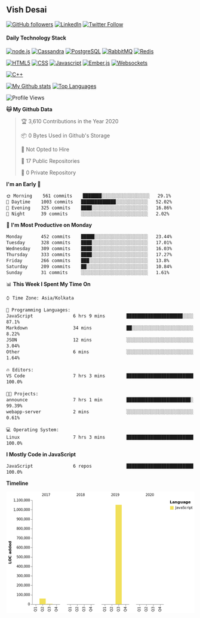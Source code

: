 ## Vish Desai

[![GitHub followers](https://img.shields.io/github/followers/shadyvd?style=for-the-badge&logoColor=white)](https://github.com/shadyvd?tab=followers)
[![LinkedIn](https://img.shields.io/badge/linkedin-%230077B5.svg?&style=for-the-badge&logo=linkedin&logoColor=white)](https://www.linkedin.com/in/vishdesai)
[![Twitter Follow](https://img.shields.io/badge/twitter-%231DA1F2.svg?&style=for-the-badge&logo=twitter&logoColor=white)](https://twitter.com/shadyvd)

#### Daily Technology Stack

[![node.js](https://img.shields.io/badge/node.js%20-%23339933.svg?&style=for-the-badge&logo=node.js&logoColor=white)](http://nodejs.org/)
[![Cassandra](https://img.shields.io/badge/cassandra-%231287B1.svg?&style=for-the-badge&logo=apache-cassandra&logoColor=white)](https://cassandra.apache.org)
[![PostgreSQL](https://img.shields.io/badge/postgres-%23316192.svg?&style=for-the-badge&logo=postgresql&logoColor=white)](https://www.postgresql.org)
[![RabbitMQ](https://img.shields.io/badge/rabbitmq-%23FF6600.svg?&style=for-the-badge&logo=redis&logoColor=white)](https://www.rabbitmq.com)
[![Redis](https://img.shields.io/badge/redis-%23DC382D.svg?&style=for-the-badge&logo=redis&logoColor=white)](https://www.redis.io)

[![HTML5](https://img.shields.io/badge/html5-%23E34F26.svg?&style=for-the-badge&logo=html5&logoColor=white)](https://en.wikipedia.org/wiki/HTML)
[![CSS](https://img.shields.io/badge/css-%23239120.svg?&style=for-the-badge&logo=css3&logoColor=white)](https://en.wikipedia.org/wiki/Cascading_Style_Sheets)
[![Javascript](https://img.shields.io/badge/javascript%20-%23323330.svg?&style=for-the-badge&logo=javascript&logoColor=white)](https://developer.mozilla.org/en-US/docs/Web/JavaScript)
[![Ember.js](https://img.shields.io/badge/ember-%23E04E39.svg?&style=for-the-badge&logo=ember.js&logoColor=white)](https://emberjs.com)
[![Websockets](https://img.shields.io/badge/websockets-%23010101.svg?&style=for-the-badge&logo=socket.io&logoColor=white)](https://developer.mozilla.org/en-US/docs/Web/API/WebSockets_API)

[![C++](https://img.shields.io/badge/c++%20-%2300599C.svg?&style=for-the-badge&logo=c%2B%2B&logoColor=white)](http://www.cplusplus.com/)

[![My Github stats](https://github-readme-stats.vercel.app/api?username=shadyvd&show_icons=true&line_height=33&count_private=true&include_all_commits=true)](https://github.com/shadyvd)
[![Top Languages](https://github-readme-stats.vercel.app/api/top-langs/?username=shadyvd)](https://github.com/shadyvd)

<!--START_SECTION:waka-->
![Profile Views](http://img.shields.io/badge/Profile%20Views-0-blue)

**🐱 My Github Data** 

> 🏆 3,610 Contributions in the Year 2020
 > 
> 📦 0 Bytes Used in Github's Storage 
 > 
> 🚫 Not Opted to Hire
 > 
> 📜 17 Public Repositories
 > 
> 🔑 0 Private Repository 
 > 
**I'm an Early 🐤** 

```text
🌞 Morning    561 commits    ███████░░░░░░░░░░░░░░░░░░   29.1% 
🌆 Daytime    1003 commits   █████████████░░░░░░░░░░░░   52.02% 
🌃 Evening    325 commits    ████░░░░░░░░░░░░░░░░░░░░░   16.86% 
🌙 Night      39 commits     ░░░░░░░░░░░░░░░░░░░░░░░░░   2.02%

```
📅 **I'm Most Productive on Monday** 

```text
Monday       452 commits    █████░░░░░░░░░░░░░░░░░░░░   23.44% 
Tuesday      328 commits    ████░░░░░░░░░░░░░░░░░░░░░   17.01% 
Wednesday    309 commits    ████░░░░░░░░░░░░░░░░░░░░░   16.03% 
Thursday     333 commits    ████░░░░░░░░░░░░░░░░░░░░░   17.27% 
Friday       266 commits    ███░░░░░░░░░░░░░░░░░░░░░░   13.8% 
Saturday     209 commits    ██░░░░░░░░░░░░░░░░░░░░░░░   10.84% 
Sunday       31 commits     ░░░░░░░░░░░░░░░░░░░░░░░░░   1.61%

```


📊 **This Week I Spent My Time On** 

```text
⌚︎ Time Zone: Asia/Kolkata

💬 Programming Languages: 
JavaScript               6 hrs 9 mins        █████████████████████░░░░   87.1% 
Markdown                 34 mins             ██░░░░░░░░░░░░░░░░░░░░░░░   8.22% 
JSON                     12 mins             ░░░░░░░░░░░░░░░░░░░░░░░░░   3.04% 
Other                    6 mins              ░░░░░░░░░░░░░░░░░░░░░░░░░   1.64%

🔥 Editors: 
VS Code                  7 hrs 3 mins        █████████████████████████   100.0%

🐱‍💻 Projects: 
announce                 7 hrs 1 min         ████████████████████████░   99.39% 
webapp-server            2 mins              ░░░░░░░░░░░░░░░░░░░░░░░░░   0.61%

💻 Operating System: 
Linux                    7 hrs 3 mins        █████████████████████████   100.0%

```

**I Mostly Code in JavaScript** 

```text
JavaScript               6 repos             █████████████████████████   100.0%

```


**Timeline**

![Chart not found](https://github.com/shadyvd/shadyvd/blob/master/charts/bar_graph.png) 


<!--END_SECTION:waka-->
